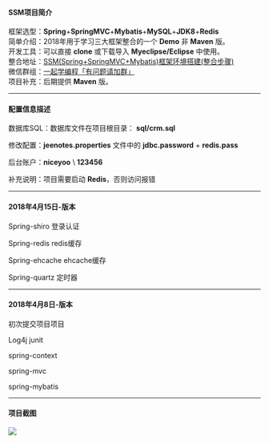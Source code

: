#### SSM项目简介

框架选型：**Spring**+**SpringMVC**+**Mybatis**+**MySQL**+**JDK8**+**Redis**<br>
简单介绍：2018年用于学习三大框架整合的一个 **Demo** 非 **Maven** 版。<br>
开发工具：可以直接 **clone** 或下载导入 **Myeclipse/Eclipse** 中使用。<br>
整合地址：<a href="https://www.cnblogs.com/niceyoo/p/8729379.html" target="_blank">SSM(Spring+SpringMVC+Mybatis)框架环境搭建(整合步骤)</a><br>
微信群组：<a href="https://img-blog.csdnimg.cn/20191212222324583.jpg" target="_blank">一起学编程「有问题请加群」</a><br>
项目补充：后期提供 **Maven** 版。

---

#### 配置信息描述

数据库SQL：数据库文件在项目根目录： **sql/crm.sql** 

修改配置：**jeenotes.properties** 文件中的 **jdbc.password** + **redis.pass** 

后台账户：**niceyoo** \ **123456**

补充说明：项目需要启动 **Redis**，否则访问报错

---

#### 2018年4月15日-版本

Spring-shiro 登录认证

Spring-redis redis缓存

Spring-ehcache ehcache缓存

Spring-quartz 定时器

---

#### 2018年4月8日-版本

初次提交项目项目

Log4j junit

spring-context

spring-mvc

spring-mybatis

---

#### 项目截图

![](https://img-blog.csdnimg.cn/20191225090228365.png)
